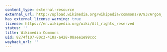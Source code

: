```yaml
---
content_type: external-resource
external_url: http://upload.wikimedia.org/wikipedia/commons/9/93/Argon_dimer_potential_and_Lennard-Jones.png
has_external_license_warning: true
license: https://en.wikipedia.org/wiki/All_rights_reserved
status: ''
title: Wikimedia Commons
uid: 8274f107-80c3-410a-a428-08aee1e99ccc
wayback_url: ''
---
```

